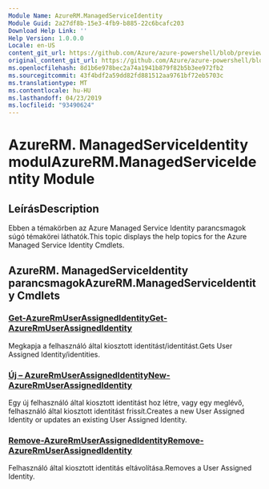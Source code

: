 ```yaml
---
Module Name: AzureRM.ManagedServiceIdentity
Module Guid: 2a27df8b-15e3-4fb9-b885-22c6bcafc203
Download Help Link: ''
Help Version: 1.0.0.0
Locale: en-US
content_git_url: https://github.com/Azure/azure-powershell/blob/preview/src/ResourceManager/ManagedServiceIdentity/Commands.ManagedServiceIdentity/help/AzureRM.ManagedServiceIdentity.md
original_content_git_url: https://github.com/Azure/azure-powershell/blob/preview/src/ResourceManager/ManagedServiceIdentity/Commands.ManagedServiceIdentity/help/AzureRM.ManagedServiceIdentity.md
ms.openlocfilehash: 8d1b6e978bec2a74a1941b879f82b5b3ee972fb2
ms.sourcegitcommit: 43f4bdf2a59dd82fd881512aa9761bf72eb5703c
ms.translationtype: MT
ms.contentlocale: hu-HU
ms.lasthandoff: 04/23/2019
ms.locfileid: "93490624"
---
```

# <span data-ttu-id="96aed-101">AzureRM. ManagedServiceIdentity modul</span><span class="sxs-lookup"><span data-stu-id="96aed-101">AzureRM.ManagedServiceIdentity Module</span></span>
## <span data-ttu-id="96aed-102">Leírás</span><span class="sxs-lookup"><span data-stu-id="96aed-102">Description</span></span>
<span data-ttu-id="96aed-103">Ebben a témakörben az Azure Managed Service Identity parancsmagok súgó témakörei láthatók.</span><span class="sxs-lookup"><span data-stu-id="96aed-103">This topic displays the help topics for the Azure Managed Service Identity Cmdlets.</span></span>

## <span data-ttu-id="96aed-104">AzureRM. ManagedServiceIdentity parancsmagok</span><span class="sxs-lookup"><span data-stu-id="96aed-104">AzureRM.ManagedServiceIdentity Cmdlets</span></span>
### [<span data-ttu-id="96aed-105">Get-AzureRmUserAssignedIdentity</span><span class="sxs-lookup"><span data-stu-id="96aed-105">Get-AzureRmUserAssignedIdentity</span></span>](Get-AzureRmUserAssignedIdentity.md)
<span data-ttu-id="96aed-106">Megkapja a felhasználó által kiosztott identitást/identitást.</span><span class="sxs-lookup"><span data-stu-id="96aed-106">Gets User Assigned Identity/identities.</span></span>

### [<span data-ttu-id="96aed-107">Új – AzureRmUserAssignedIdentity</span><span class="sxs-lookup"><span data-stu-id="96aed-107">New-AzureRmUserAssignedIdentity</span></span>](New-AzureRmUserAssignedIdentity.md)
<span data-ttu-id="96aed-108">Egy új felhasználó által kiosztott identitást hoz létre, vagy egy meglévő, felhasználó által kiosztott identitást frissít.</span><span class="sxs-lookup"><span data-stu-id="96aed-108">Creates a new User Assigned Identity or updates an existing User Assigned Identity.</span></span>

### [<span data-ttu-id="96aed-109">Remove-AzureRmUserAssignedIdentity</span><span class="sxs-lookup"><span data-stu-id="96aed-109">Remove-AzureRmUserAssignedIdentity</span></span>](Remove-AzureRmUserAssignedIdentity.md)
<span data-ttu-id="96aed-110">Felhasználó által kiosztott identitás eltávolítása.</span><span class="sxs-lookup"><span data-stu-id="96aed-110">Removes a User Assigned Identity.</span></span>

